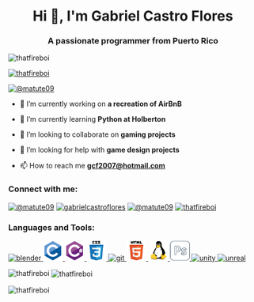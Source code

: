 <h1 align="center">Hi 👋, I'm Gabriel Castro Flores</h1>
<h3 align="center">A passionate programmer from Puerto Rico</h3>

<p align="left"> <img src="https://komarev.com/ghpvc/?username=thatfireboi&label=Profile%20views&color=0e75b6&style=flat" alt="thatfireboi" /> </p>

<p align="left"> <a href="https://github.com/ryo-ma/github-profile-trophy"><img src="https://github-profile-trophy.vercel.app/?username=thatfireboi" alt="thatfireboi" /></a> </p>

<p align="left"> <a href="https://twitter.com/@matute09" target="blank"><img src="https://img.shields.io/twitter/follow/@matute09?logo=twitter&style=for-the-badge" alt="@matute09" /></a> </p>

- 🔭 I’m currently working on **a recreation of AirBnB**

- 🌱 I’m currently learning **Python at Holberton**

- 👯 I’m looking to collaborate on **gaming projects**

- 🤝 I’m looking for help with **game design projects**

- 📫 How to reach me **gcf2007@hotmail.com**

<h3 align="left">Connect with me:</h3>
<p align="left">
<a href="https://twitter.com/@matute09" target="blank"><img align="center" src="https://raw.githubusercontent.com/rahuldkjain/github-profile-readme-generator/master/src/images/icons/Social/twitter.svg" alt="@matute09" height="30" width="40" /></a>
<a href="https://linkedin.com/in/gabrielcastroflores" target="blank"><img align="center" src="https://raw.githubusercontent.com/rahuldkjain/github-profile-readme-generator/master/src/images/icons/Social/linked-in-alt.svg" alt="gabrielcastroflores" height="30" width="40" /></a>
<a href="https://instagram.com/@matute09" target="blank"><img align="center" src="https://raw.githubusercontent.com/rahuldkjain/github-profile-readme-generator/master/src/images/icons/Social/instagram.svg" alt="@matute09" height="30" width="40" /></a>
<a href="https://www.youtube.com/c/thatfireboi" target="blank"><img align="center" src="https://raw.githubusercontent.com/rahuldkjain/github-profile-readme-generator/master/src/images/icons/Social/youtube.svg" alt="thatfireboi" height="30" width="40" /></a>
</p>

<h3 align="left">Languages and Tools:</h3>
<p align="left"> <a href="https://www.blender.org/" target="_blank" rel="noreferrer"> <img src="https://download.blender.org/branding/community/blender_community_badge_white.svg" alt="blender" width="40" height="40"/> </a> <a href="https://www.cprogramming.com/" target="_blank" rel="noreferrer"> <img src="https://raw.githubusercontent.com/devicons/devicon/master/icons/c/c-original.svg" alt="c" width="40" height="40"/> </a> <a href="https://www.w3schools.com/cs/" target="_blank" rel="noreferrer"> <img src="https://raw.githubusercontent.com/devicons/devicon/master/icons/csharp/csharp-original.svg" alt="csharp" width="40" height="40"/> </a> <a href="https://www.w3schools.com/css/" target="_blank" rel="noreferrer"> <img src="https://raw.githubusercontent.com/devicons/devicon/master/icons/css3/css3-original-wordmark.svg" alt="css3" width="40" height="40"/> </a> <a href="https://git-scm.com/" target="_blank" rel="noreferrer"> <img src="https://www.vectorlogo.zone/logos/git-scm/git-scm-icon.svg" alt="git" width="40" height="40"/> </a> <a href="https://www.w3.org/html/" target="_blank" rel="noreferrer"> <img src="https://raw.githubusercontent.com/devicons/devicon/master/icons/html5/html5-original-wordmark.svg" alt="html5" width="40" height="40"/> </a> <a href="https://www.linux.org/" target="_blank" rel="noreferrer"> <img src="https://raw.githubusercontent.com/devicons/devicon/master/icons/linux/linux-original.svg" alt="linux" width="40" height="40"/> </a> <a href="https://www.photoshop.com/en" target="_blank" rel="noreferrer"> <img src="https://raw.githubusercontent.com/devicons/devicon/master/icons/photoshop/photoshop-line.svg" alt="photoshop" width="40" height="40"/> </a> <a href="https://unity.com/" target="_blank" rel="noreferrer"> <img src="https://www.vectorlogo.zone/logos/unity3d/unity3d-icon.svg" alt="unity" width="40" height="40"/> </a> <a href="https://unrealengine.com/" target="_blank" rel="noreferrer"> <img src="https://raw.githubusercontent.com/kenangundogan/fontisto/036b7eca71aab1bef8e6a0518f7329f13ed62f6b/icons/svg/brand/unreal-engine.svg" alt="unreal" width="40" height="40"/> </a> </p>

<p><img align="left" src="https://github-readme-stats.vercel.app/api/top-langs?username=thatfireboi&show_icons=true&locale=en&layout=compact" alt="thatfireboi" /></p>

<p>&nbsp;<img align="center" src="https://github-readme-stats.vercel.app/api?username=thatfireboi&show_icons=true&locale=en" alt="thatfireboi" /></p>

<p><img align="center" src="https://github-readme-streak-stats.herokuapp.com/?user=thatfireboi&" alt="thatfireboi" /></p>
